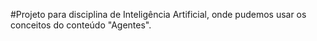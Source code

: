 #Projeto para disciplina de Inteligência Artificial, onde pudemos usar os conceitos do conteúdo "Agentes".
